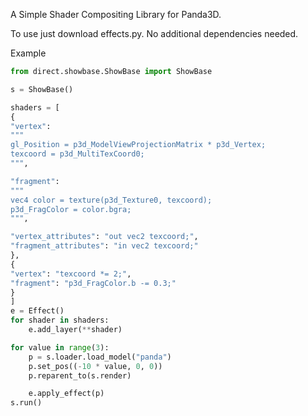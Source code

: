 A Simple Shader Compositing Library for Panda3D.

To use just download effects.py. No additional dependencies needed.

Example

```python
from direct.showbase.ShowBase import ShowBase

s = ShowBase()

shaders = [
{
"vertex":
"""
gl_Position = p3d_ModelViewProjectionMatrix * p3d_Vertex;
texcoord = p3d_MultiTexCoord0;
""",

"fragment":
"""
vec4 color = texture(p3d_Texture0, texcoord);
p3d_FragColor = color.bgra;
""",

"vertex_attributes": "out vec2 texcoord;",
"fragment_attributes": "in vec2 texcoord;"
},
{
"vertex": "texcoord *= 2;",
"fragment": "p3d_FragColor.b -= 0.3;"
}
]
e = Effect()
for shader in shaders:
    e.add_layer(**shader)

for value in range(3):
    p = s.loader.load_model("panda")
    p.set_pos((-10 * value, 0, 0))
    p.reparent_to(s.render)

    e.apply_effect(p)
s.run()

```
